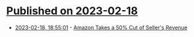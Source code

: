 # [Published on 2023-02-18](index.md)

* [2023-02-18, 18:55:01](https://news.ycombinator.com/item?id=34849838) - [Amazon Takes a 50% Cut of Seller&#x27;s Revenue](https://www.marketplacepulse.com/articles/amazon-takes-a-50-cut-of-sellers-revenue)

